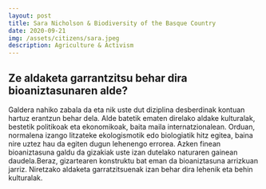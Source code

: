 ```yaml
---
layout: post
title: Sara Nicholson & Biodiversity of the Basque Country
date: 2020-09-21
img: /assets/citizens/sara.jpeg
description: Agriculture & Activism
---
```


## Ze aldaketa garrantzitsu behar dira bioaniztasunaren alde?

Galdera nahiko zabala da eta nik uste dut diziplina desberdinak kontuan hartuz erantzun behar dela. Alde batetik ematen direlako aldake kulturalak, bestetik politikoak eta ekonomikoak, baita maila internatzionalean. Orduan, normalena izango litzateke ekologismotik edo biologiatik hitz egitea, baina nire uztez hau da egiten dugun lehenengo errorea. Azken finean bioaniztasuna galdu da gizakiak uste izan dutelako naturaren gainean daudela.Beraz, gizartearen konstruktu bat eman da bioaniztasuna arrizkuan jarriz. Niretzako aldaketa garratzitsuenak izan behar dira lehenik eta behin kulturalak. 


<!--
########################################
NEGRITA     CURSIVA

**texto**   *texto*

########################################
RESALTADO

<span class="highlighted">texto</span>

########################################
IMAGENES:

<p class="post-image">

    <img src="https://i.ytimg.com/vi/gUIJ-UkQsXI/maxresdefault.jpg" style="max-width: 400px; width: 90%">
    <p class="post-image-label">Figure 1: A cute kitty</p>

</p>

########################################
LINKS

[texto](https://dataseeds.github.io)

-->

